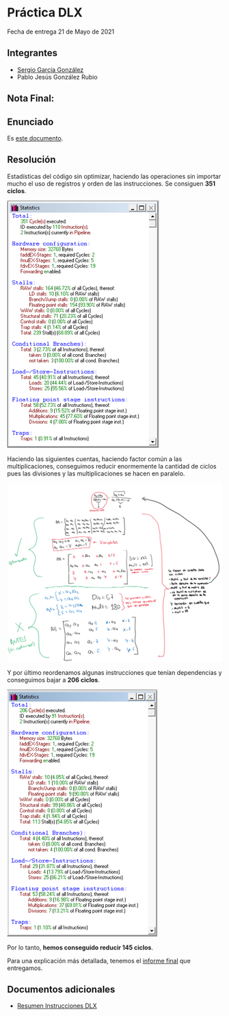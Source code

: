 # Práctica DLX

Fecha de entrega 21 de Mayo de 2021

## Integrantes

* [Sergio García González](https://github.com/AnOrdinaryUsser)
* Pablo Jesús González Rubio

## Nota Final:

## Enunciado

Es [este documento](./Enunciado.pdf).

## Resolución

Estadísticas del código sin optimizar, haciendo las operaciones sin importar mucho el uso de registros y orden de las instrucciones. Se consiguen **351 ciclos**.

![Estadísticas sin optimizar](img/statsNoOpti.png)

Haciendo las siguientes cuentas, haciendo factor común a las multiplicaciones, conseguimos reducir enormemente la cantidad de ciclos pues las divisiones y las multiplicaciones se hacen en paralelo.

![Cuentas](img/cuentas.png)

Y por último reordenamos algunas instrucciones que tenían dependencias y conseguimos bajar a **206 ciclos**.

![Estadísticas optimizadas](img/statsOpti.png)

Por lo tanto, **hemos conseguido reducir 145 ciclos**.

Para una explicación más detallada, tenemos el [informe final](InformeFinal.pdf) que entregamos.

## Documentos adicionales

* [Resumen Instrucciones DLX](./ResumenInstruccionesDLX.pdf)

